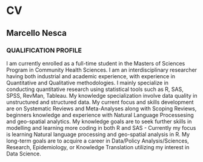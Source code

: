 
# CV

## Marcello Nesca

### QUALIFICATION PROFILE

I am currently enrolled as a full-time student in the Masters of
Sciences Program in Community Health Sciences. I am an interdisciplinary
researcher having both industrial and academic experience, with
experience in Quantitative and Qualitative methodologies. I mainly
specialize in conducting quantitative research using statistical tools
such as R, SAS, SPSS, RevMan, Tableau. My knowledge specialization
involve data quality in unstructured and structured data. My current
focus and skills development are on Systematic Reviews and Meta-Analyses
along with Scoping Reviews, beginners knowledge and experience with
Natural Language Processesing and geo-spatial analytics. My knowledge
goals are to seek further skills in modelling and learning more coding
in both R and SAS - Currently my focus is learning Natural language
processing and geo-spatial analysis in R. My long-term goals are to
acquire a career in Data/Policy Analysis/Sciences, Research,
Epidemiology, or Knowledge Translation utilizing my interest in Data
Science.
